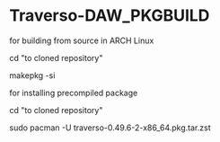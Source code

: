# Traverso-DAW_PKGBUILD

for building from source in ARCH Linux

cd "to cloned repository"

makepkg -si

for installing precompiled package 

cd "to cloned repository"

sudo pacman -U traverso-0.49.6-2-x86_64.pkg.tar.zst
